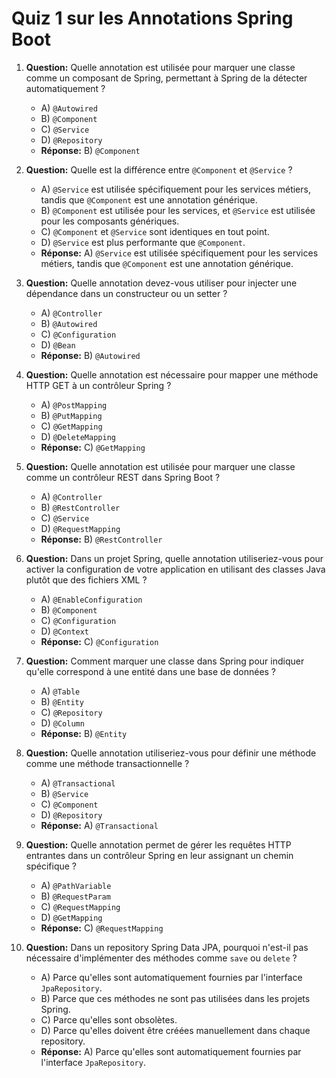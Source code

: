 # Quiz 1 sur les Annotations Spring Boot

1. **Question:** Quelle annotation est utilisée pour marquer une classe comme un composant de Spring, permettant à Spring de la détecter automatiquement ?
   - A) `@Autowired`
   - B) `@Component`
   - C) `@Service`
   - D) `@Repository`
   - **Réponse:** B) `@Component`

2. **Question:** Quelle est la différence entre `@Component` et `@Service` ?
   - A) `@Service` est utilisée spécifiquement pour les services métiers, tandis que `@Component` est une annotation générique.
   - B) `@Component` est utilisée pour les services, et `@Service` est utilisée pour les composants génériques.
   - C) `@Component` et `@Service` sont identiques en tout point.
   - D) `@Service` est plus performante que `@Component`.
   - **Réponse:** A) `@Service` est utilisée spécifiquement pour les services métiers, tandis que `@Component` est une annotation générique.

3. **Question:** Quelle annotation devez-vous utiliser pour injecter une dépendance dans un constructeur ou un setter ?
   - A) `@Controller`
   - B) `@Autowired`
   - C) `@Configuration`
   - D) `@Bean`
   - **Réponse:** B) `@Autowired`

4. **Question:** Quelle annotation est nécessaire pour mapper une méthode HTTP GET à un contrôleur Spring ?
   - A) `@PostMapping`
   - B) `@PutMapping`
   - C) `@GetMapping`
   - D) `@DeleteMapping`
   - **Réponse:** C) `@GetMapping`

5. **Question:** Quelle annotation est utilisée pour marquer une classe comme un contrôleur REST dans Spring Boot ?
   - A) `@Controller`
   - B) `@RestController`
   - C) `@Service`
   - D) `@RequestMapping`
   - **Réponse:** B) `@RestController`

6. **Question:** Dans un projet Spring, quelle annotation utiliseriez-vous pour activer la configuration de votre application en utilisant des classes Java plutôt que des fichiers XML ?
   - A) `@EnableConfiguration`
   - B) `@Component`
   - C) `@Configuration`
   - D) `@Context`
   - **Réponse:** C) `@Configuration`

7. **Question:** Comment marquer une classe dans Spring pour indiquer qu'elle correspond à une entité dans une base de données ?
   - A) `@Table`
   - B) `@Entity`
   - C) `@Repository`
   - D) `@Column`
   - **Réponse:** B) `@Entity`

8. **Question:** Quelle annotation utiliseriez-vous pour définir une méthode comme une méthode transactionnelle ?
   - A) `@Transactional`
   - B) `@Service`
   - C) `@Component`
   - D) `@Repository`
   - **Réponse:** A) `@Transactional`

9. **Question:** Quelle annotation permet de gérer les requêtes HTTP entrantes dans un contrôleur Spring en leur assignant un chemin spécifique ?
   - A) `@PathVariable`
   - B) `@RequestParam`
   - C) `@RequestMapping`
   - D) `@GetMapping`
   - **Réponse:** C) `@RequestMapping`

10. **Question:** Dans un repository Spring Data JPA, pourquoi n'est-il pas nécessaire d'implémenter des méthodes comme `save` ou `delete` ?
    - A) Parce qu'elles sont automatiquement fournies par l'interface `JpaRepository`.
    - B) Parce que ces méthodes ne sont pas utilisées dans les projets Spring.
    - C) Parce qu'elles sont obsolètes.
    - D) Parce qu'elles doivent être créées manuellement dans chaque repository.
    - **Réponse:** A) Parce qu'elles sont automatiquement fournies par l'interface `JpaRepository`.

